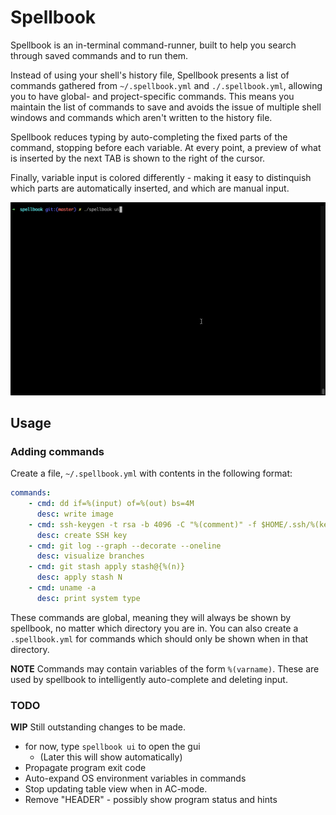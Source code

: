 # Spellbook

Spellbook is an in-terminal command-runner, built to help you search through saved commands and to run them.

Instead of using your shell's history file, Spellbook presents a list of commands gathered from `~/.spellbook.yml` and `./.spellbook.yml`, allowing you to have global- and project-specific commands.
This means you maintain the list of commands to save and avoids the issue of multiple shell windows and commands which aren't written to the history file.

Spellbook reduces typing by auto-completing the fixed parts of the command, stopping before each variable. At every point, a preview of what is inserted by the next TAB is shown to the right of the cursor.

Finally, variable input is colored differently - making it easy to distinquish which parts are automatically inserted, and which are manual input.

![Image description](spellbook-capture.gif)

## Usage

### Adding commands
Create a file, `~/.spellbook.yml` with contents in the following format:
```yml
commands:
    - cmd: dd if=%(input) of=%(out) bs=4M
      desc: write image
    - cmd: ssh-keygen -t rsa -b 4096 -C "%(comment)" -f $HOME/.ssh/%(keyname)
      desc: create SSH key
    - cmd: git log --graph --decorate --oneline
      desc: visualize branches
    - cmd: git stash apply stash@{%(n)}
      desc: apply stash N
    - cmd: uname -a
      desc: print system type
```

These commands are global, meaning they will always be shown by spellbook, no matter which directory you are in.
You can also create a `.spellbook.yml` for commands which should only be shown when in that directory.

**NOTE** Commands may contain variables of the form `%(varname)`. These are used by spellbook to intelligently auto-complete and deleting input.

### TODO

**WIP** Still outstanding changes to be made.

* for now, type `spellbook ui` to open the gui
    * (Later this will show automatically)
* Propagate program exit code
* Auto-expand OS environment variables in commands
* Stop updating table view when in AC-mode.
* Remove "HEADER" - possibly show program status and hints
